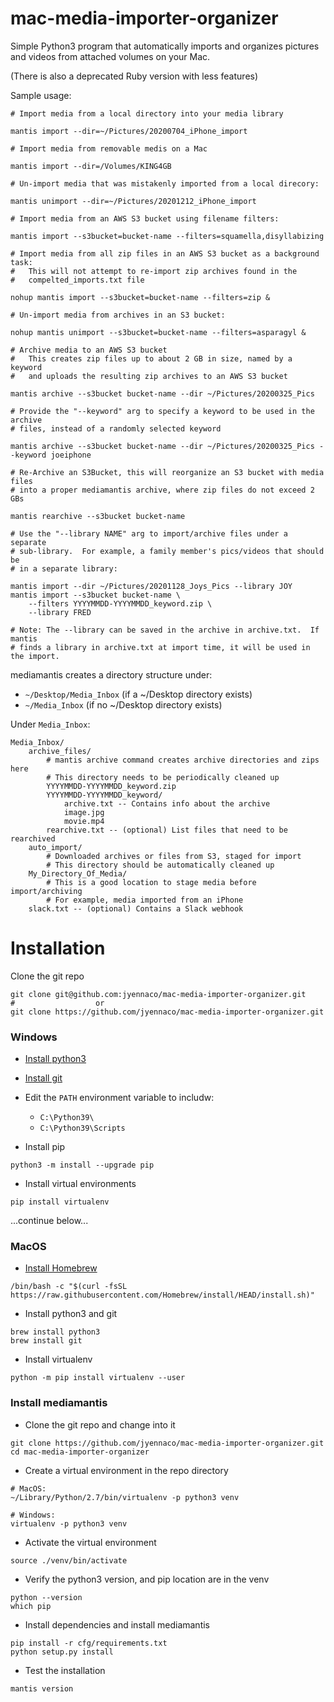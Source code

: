 mac-media-importer-organizer
============================

Simple Python3 program that automatically imports and organizes pictures and 
videos from attached volumes on your Mac.

(There is also a deprecated Ruby version with less features)

Sample usage:

```
# Import media from a local directory into your media library

mantis import --dir=~/Pictures/20200704_iPhone_import

# Import media from removable medis on a Mac

mantis import --dir=/Volumes/KING4GB

# Un-import media that was mistakenly imported from a local direcory:

mantis unimport --dir=~/Pictures/20201212_iPhone_import

# Import media from an AWS S3 bucket using filename filters:

mantis import --s3bucket=bucket-name --filters=squamella,disyllabizing

# Import media from all zip files in an AWS S3 bucket as a background task:
#   This will not attempt to re-import zip archives found in the 
#   compelted_imports.txt file

nohup mantis import --s3bucket=bucket-name --filters=zip &

# Un-import media from archives in an S3 bucket:

nohup mantis unimport --s3bucket=bucket-name --filters=asparagyl &

# Archive media to an AWS S3 bucket
#   This creates zip files up to about 2 GB in size, named by a keyword
#   and uploads the resulting zip archives to an AWS S3 bucket

mantis archive --s3bucket bucket-name --dir ~/Pictures/20200325_Pics

# Provide the "--keyword" arg to specify a keyword to be used in the archive 
# files, instead of a randomly selected keyword

mantis archive --s3bucket bucket-name --dir ~/Pictures/20200325_Pics --keyword joeiphone

# Re-Archive an S3Bucket, this will reorganize an S3 bucket with media files
# into a proper mediamantis archive, where zip files do not exceed 2 GBs

mantis rearchive --s3bucket bucket-name

# Use the "--library NAME" arg to import/archive files under a separate 
# sub-library.  For example, a family member's pics/videos that should be 
# in a separate library:

mantis import --dir ~/Pictures/20201128_Joys_Pics --library JOY
mantis import --s3bucket bucket-name \
    --filters YYYYMMDD-YYYYMMDD_keyword.zip \
    --library FRED
    
# Note: The --library can be saved in the archive in archive.txt.  If mantis 
# finds a library in archive.txt at import time, it will be used in the import.

```

mediamantis creates a directory structure under:

* `~/Desktop/Media_Inbox` (if a ~/Desktop directory exists)
* `~/Media_Inbox`         (if no ~/Desktop directory exists)

Under `Media_Inbox`:

```
Media_Inbox/
    archive_files/
        # mantis archive command creates archive directories and zips here
        # This directory needs to be periodically cleaned up
        YYYYMMDD-YYYYMMDD_keyword.zip
        YYYYMMDD-YYYYMMDD_keyword/
            archive.txt -- Contains info about the archive
            image.jpg
            movie.mp4
        rearchive.txt -- (optional) List files that need to be rearchived
    auto_import/
        # Downloaded archives or files from S3, staged for import
        # This directory should be automatically cleaned up
    My_Directory_Of_Media/
        # This is a good location to stage media before import/archiving
        # For example, media imported from an iPhone
    slack.txt -- (optional) Contains a Slack webhook
```

# Installation

Clone the git repo

```
git clone git@github.com:jyennaco/mac-media-importer-organizer.git
#                  or
git clone https://github.com/jyennaco/mac-media-importer-organizer.git
```

### Windows

* [Install python3](https://www.python.org/downloads/windows/)

* [Install git](https://git-scm.com/downloads)

* Edit the `PATH` environment variable to includw:
    * `C:\Python39\`
    * `C:\Python39\Scripts`

* Install pip

```
python3 -m install --upgrade pip
```

* Install virtual environments

```
pip install virtualenv
```

...continue below...  

### MacOS

* [Install Homebrew](https://brew.sh/)

```
/bin/bash -c "$(curl -fsSL https://raw.githubusercontent.com/Homebrew/install/HEAD/install.sh)"
```

* Install python3 and git

```
brew install python3
brew install git
```

* Install virtualenv

```
python -m pip install virtualenv --user
```

### Install mediamantis

* Clone the git repo and change into it

```
git clone https://github.com/jyennaco/mac-media-importer-organizer.git
cd mac-media-importer-organizer
```

* Create a virtual environment in the repo directory

```
# MacOS:
~/Library/Python/2.7/bin/virtualenv -p python3 venv

# Windows:
virtualenv -p python3 venv
```

* Activate the virtual environment

```
source ./venv/bin/activate
```

* Verify the python3 version, and pip location are in the venv

```
python --version
which pip
```

* Install dependencies and install mediamantis

```
pip install -r cfg/requirements.txt
python setup.py install
```

* Test the installation

```
mantis version
```
